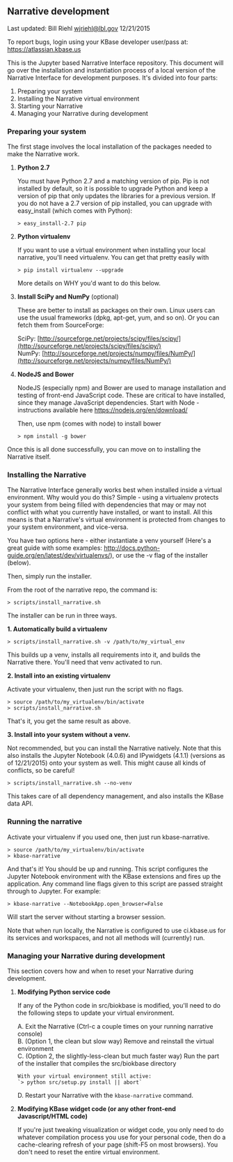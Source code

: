 ## Narrative development

Last updated: Bill Riehl <wjriehl@lbl.gov> 12/21/2015

To report bugs, login using your KBase developer user/pass at: https://atlassian.kbase.us

This is the Jupyter based Narrative Interface repository.
This document will go over the installation and instantiation process of a local
version of the Narrative Interface for development purposes. It's divided into
four parts:

1. Preparing your system
2. Installing the Narrative virtual environment
3. Starting your Narrative
4. Managing your Narrative during development

### Preparing your system

The first stage involves the local installation of the packages needed to make
the Narrative work.

1.  **Python 2.7**

    You must have Python 2.7 and a matching version of pip. Pip is not installed by default, so it is possible to upgrade Python and keep a version of pip that only updates the libraries for a previous version. If you do not have a 2.7 version of pip installed, you can upgrade with easy_install (which comes with Python):

    `> easy_install-2.7 pip`

2.  **Python virtualenv**

    If you want to use a virtual environment when installing your local narrative, you'll need virtualenv. You can get that pretty easily with

    `> pip install virtualenv --upgrade`

    More details on WHY you'd want to do this below.

3.  **Install SciPy and NumPy** (optional)

    These are better to install as packages on their own. Linux users can use the usual frameworks (dpkg, apt-get, yum, and so on). Or you can fetch them from SourceForge:

    SciPy: [http://sourceforge.net/projects/scipy/files/scipy/](http://sourceforge.net/projects/scipy/files/scipy/)  
    NumPy: [http://sourceforge.net/projects/numpy/files/NumPy/](http://sourceforge.net/projects/numpy/files/NumPy/)

4.  **NodeJS and Bower**
    
    NodeJS (especially npm) and Bower are used to manage installation and testing of front-end JavaScript code. These are critical to have installed, since they manage JavaScript dependencies. Start with Node - instructions available here https://nodejs.org/en/download/

    Then, use npm (comes with node) to install bower  

    `> npm install -g bower`


Once this is all done successfully, you can move on to installing the Narrative itself.

### Installing the Narrative

The Narrative Interface generally works best when installed inside a virtual environment. Why would you do this? Simple - using a virtualenv protects your system from being filled with dependencies that may or may not conflict with what you currently have installed, or want to install. All this means is that a Narrative's virtual environment is protected from changes to your system environment, and vice-versa.

You have two options here - either instantiate a venv yourself (Here's a great guide with some examples: http://docs.python-guide.org/en/latest/dev/virtualenvs/), or use the -v flag of the installer (below).

Then, simply run the installer.

From the root of the narrative repo, the command is:

`> scripts/install_narrative.sh`

The installer can be run in three ways.

**1. Automatically build a virtualenv**

`> scripts/install_narrative.sh -v /path/to/my_virtual_env`

This builds up a venv, installs all requirements into it, and builds the Narrative there. You'll need that venv activated to run.

**2. Install into an existing virtualenv**

Activate your virtualenv, then just run the script with no flags.
```
> source /path/to/my_virtualenv/bin/activate
> scripts/install_narrative.sh
```

That's it, you get the same result as above.

**3. Install into your system without a venv.**

Not recommended, but you can install the Narrative natively. Note that this also installs the Jupyter Notebook (4.0.6) and IPywidgets (4.1.1) (versions as of 12/21/2015) onto your system as well. This might cause all kinds of conflicts, so be careful!
```
> scripts/install_narrative.sh --no-venv
```

This takes care of all dependency management, and also installs the KBase data API.


### Running the narrative

Activate your virtualenv if you used one, then just run kbase-narrative.
```
> source /path/to/my_virtualenv/bin/activate
> kbase-narrative
```

And that's it! You should be up and running. This script configures the Jupyter Notebook environment with the KBase extensions and fires up the application. Any command line flags given to this script are passed straight through to Jupyter. For example:

```
> kbase-narrative --NotebookApp.open_browser=False
```

Will start the server without starting a browser session.

Note that when run locally, the Narrative is configured to use ci.kbase.us for its services and workspaces, and not all methods will (currently) run.


### Managing your Narrative during development

This section covers how and when to reset your Narrative during development.

1.  **Modifying Python service code**

    If any of the Python code in src/biokbase is modified, you'll need to do the following steps to update your virtual environment.

    A.  Exit the Narrative (Ctrl-c a couple times on your running narrative console)  
    B.  (Option 1, the clean but slow way) Remove and reinstall the virtual environment  
    C.  (Option 2, the slightly-less-clean but much faster way) Run the part of the installer that compiles the src/biokbase directory  

        With your virtual environment still active:  
        `> python src/setup.py install || abort`  
    D.  Restart your Narrative with the `kbase-narrative` command.

2.  **Modifying KBase widget code (or any other front-end Javascript/HTML code)**

    If you're just tweaking visualization or widget code, you only need to do whatever compilation process you use for your personal code, then do a cache-clearing refresh of your page (shift-F5 on most browsers). You don't need to reset the entire virtual environment.